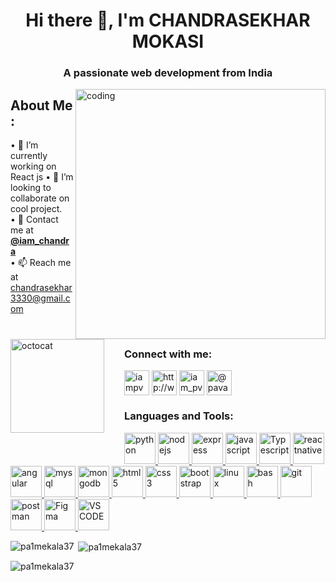 <h1 align="center">Hi there 👋, I'm CHANDRASEKHAR MOKASI</h1>
<h3 align="center">A passionate web development from India</h3>
<img align="right" alt="coding"  width="400" src="https://cdn.dribbble.com/users/1162077/screenshots/3848914/programmer.gif">


## About Me :

<!-- <img align="left" height="150" src="https://raw.githubusercontent.com/hicodersofficial/images/main/giphy%20(2).gif" style="margin-right: 2rem;"> -->
<img align="left" height="150" src="https://user-images.githubusercontent.com/69384657/179312151-fdabe3af-823f-41ab-a6d4-17a72af4e9e8.png" alt="octocat" style="margin-right: 2rem;" />

• 🔭 I’m currently working on React js
• 👯 I’m looking to collaborate on cool project.<br/>
• 💬 Contact me at <a href="https://www.instagram.com/i_chandrasekhar"><b>@iam_chandra</b></a><br/>
• 📫 Reach me at chandrasekhar3330@gmail.com<br/>
</span>


<br/>

<h3 align="left">Connect with me:</h3>
<p align="left">
<a href="https://twitter.com/iampvn37" target="blank"><img align="center" src="https://seeklogo.com/images/T/twitter-icon-square-logo-108D17D373-seeklogo.com.png" alt="iampvn37" height="40" width="40" /></a>
<a href="https://linkedin.com/in/pavan-mekala-5233b1202" target="blank"><img align="center" src="https://cdn-icons-png.flaticon.com/512/174/174857.png" alt="http://www.linkedin.com/in/pavan-mekala-5233b1202" height="40" width="40" /></a>
<a href="https://instagram.com/iam_pvn" target="blank"><img align="center" src="https://upload.wikimedia.org/wikipedia/commons/thumb/e/e7/Instagram_logo_2016.svg/768px-Instagram_logo_2016.svg.png" alt="iam_pvn" height="40" width="40" /></a>
<a href="https://www.hackerrank.com/@pavanmekala72826" target="blank"><img align="center" src="https://upload.wikimedia.org/wikipedia/commons/4/40/HackerRank_Icon-1000px.png" alt="@pavanmekala72826" height="40" width="40"  margin="5"/></a>
</p>

<h3 align="left">Languages and Tools:</h3>
<p align="left"> <a href="https://www.python.org" target="_blank" rel="noreferrer"> <img src="https://banner2.cleanpng.com/20180412/kye/kisspng-python-programming-language-computer-programming-language-5acfdc3636bac7.8891188615235717662242.jpg" alt="python" width="50" height="50"/><a href="https://nodejs.org" target="_blank" rel="noreferrer"> <img src="https://vistaran-tech.s3.ap-south-1.amazonaws.com/wp-content/uploads/2022/05/13104926/nodejs-logo.png" alt="nodejs" width="50" height="50"/> </a> <a href="https://expressjs.com" target="_blank" rel="noreferrer"> <img src="https://cdn.icon-icons.com/icons2/2699/PNG/512/expressjs_logo_icon_169185.png" alt="express" width="50" height="50"/> </a> <a href="https://developer.mozilla.org/en-US/docs/Web/JavaScript" target="_blank" rel="noreferrer"> <img src="https://upload.wikimedia.org/wikipedia/commons/6/6a/JavaScript-logo.png" alt="javascript" width="50" height="50"/> </a> <a href="https://www.typescriptlang.org/" target="_blank" rel="noreferrer"> <img src="https://upload.wikimedia.org/wikipedia/commons/4/4c/Typescript_logo_2020.svg" alt="Typescript" width="50" height="50"/> </a><a href="https://reactjs.org/" target="_blank" rel="noreferrer"> <img src="https://reactnative.dev/img/header_logo.svg" alt="reactnative" width="50" height="50"/> </a> <a href="https://www.mysql.com/" target="_blank" rel="noreferrer"> <img src="https://res.cloudinary.com/ddtzx1ohw/image/upload/v1683372844/GitHub/angular_vakynb.png" alt="angular" width="50" height="50"/> </a><a href="https://www.mysql.com/" target="_blank" rel="noreferrer"> <img src="https://res.cloudinary.com/ddtzx1ohw/image/upload/v1675415692/GitHub/MYSQL_amf6vt.png" alt="mysql" width="50" height="50"/> </a> <a href="https://www.mongodb.com/" target="_blank" rel="noreferrer"> <img src="https://www.svgrepo.com/show/303232/mongodb-logo.svg" alt="mongodb" width="50" height="50"/> </a><a href="https://www.w3.org/html/" target="_blank" rel="noreferrer"> <img src="https://cdn.pixabay.com/photo/2017/08/05/11/16/logo-2582748_640.png" alt="html5" width="50" height="50"/> </a> <a href="https://www.w3schools.com/css/" target="_blank" rel="noreferrer"> <img src="https://cdn.freebiesupply.com/logos/large/2x/css3-logo-png-transparent.png" alt="css3" width="50" height="50"/> </a><a href="https://getbootstrap.com" target="_blank" rel="noreferrer"> <img src="https://miro.medium.com/max/320/0*_rAD9NgK7l6KSlNc.png" alt="bootstrap" width="50" height="50"/> </a><a href="https://www.linux.org/" target="_blank" rel="noreferrer"> <img src="https://upload.wikimedia.org/wikipedia/commons/thumb/f/f1/Icons8_flat_linux.svg/768px-Icons8_flat_linux.svg.png" alt="linux" width="50" height="50"/> </a> <a href="https://www.gnu.org/software/bash/" target="_blank" rel="noreferrer"> <img src="https://www.vectorlogo.zone/logos/gnu_bash/gnu_bash-icon.svg" alt="bash" width="50" height="50" /> </a><a href="https://git-scm.com/" target="_blank" rel="noreferrer"> <img src="https://www.vectorlogo.zone/logos/git-scm/git-scm-icon.svg" alt="git" width="50" height="50"/> </a> <a href="https://postman.com" target="_blank" rel="noreferrer"> <img src="https://www.vectorlogo.zone/logos/getpostman/getpostman-icon.svg" alt="postman" width="50" height="50"/> </a><a href="https://figma.com" target="_blank" rel="noreferrer"> <img src="https://res.cloudinary.com/ddtzx1ohw/image/upload/v1676613529/GitHub/figma_vz95jh.jpg" alt="Figma" width="50" height="50"/> </a><a href="https://code.visualstudio.com" target="_blank" rel="noreferrer"> <img src="https://res.cloudinary.com/ddtzx1ohw/image/upload/v1676614161/GitHub/microsoft_visual_studio_code_macos_bigsur_icon_189957_nbuglz.png" alt="VS CODE" width="50" height="50"/> </a>  </a>  </p>

<p><img align="left" src="https://github-readme-stats.vercel.app/api/top-langs?username=pa1mekala37&show_icons=true&locale=en&layout=compact" alt="pa1mekala37" /></p>

<p>&nbsp;<img align="center" src="https://github-readme-stats.vercel.app/api?username=pa1mekala37&show_icons=true&locale=en" alt="pa1mekala37" /></p>

<p><img align="center" src="https://github-readme-streak-stats.herokuapp.com/?user=pa1mekala37&" alt="pa1mekala37" /></p>            
